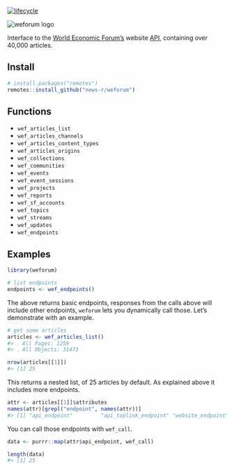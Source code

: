 
[![lifecycle](https://img.shields.io/badge/lifecycle-maturing-blue.svg)](https://www.tidyverse.org/lifecycle/#maturing)

![weforum
logo](https://www.weforum.org/assets/logo-b66768797e3f785791fd157ffc33c27eeca6d5100b7f34d418f50d206f1a8004.svg)

Interface to the [World Economic Forum’s](https://www.weforum.org/)
website [API](https://api.weforum.org/), containing over 40,000
articles.

## Install

``` r
# install.packages("remotes")
remotes::install_github("news-r/weforum")
```

## Functions

  - `wef_articles_list`
  - `wef_articles_channels`
  - `wef_articles_content_types`
  - `wef_articles_origins`
  - `wef_collections`
  - `wef_communities`
  - `wef_events`
  - `wef_event_sessions`
  - `wef_projects`
  - `wef_reports`
  - `wef_sf_accounts`
  - `wef_topics`
  - `wef_streams`
  - `wef_updates`
  - `wef_endpoints`

## Examples

``` r
library(weforum)

# list endpoints
endpoints <- wef_endpoints()
```

The above returns basic endpoints, responses from the calls above will
include other endpoints, `weforum` lets you dynamically call those.
Let’s demonstrate with an example.

``` r
# get some articles
articles <- wef_articles_list() 
#> ․ All Pages: 1259
#> ․ All Objects: 31473

nrow(articles[[1]])
#> [1] 25
```

This returns a nested list, of 25 articles by default. As explained
above it includes more endpoints.

``` r
attr <- articles[[1]]$attributes
names(attr)[grepl("endpoint", names(attr))]
#> [1] "api_endpoint"         "api_toplink_endpoint" "website_endpoint"
```

You can call those endpoints with `wef_call`.

``` r
data <- purrr::map(attr$api_endpoint, wef_call)

length(data)
#> [1] 25
```
